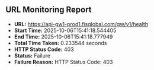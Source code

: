 ## URL Monitoring Report

- **URL:** https://api-gw1-prod1.fisglobal.com/gw/v1/health
- **Start Time:** 2025-10-06T15:41:18.544405
- **End Time:** 2025-10-06T15:41:18.777949
- **Total Time Taken:** 0.233544 seconds
- **HTTP Status Code:** 403
- **Status:** Failure
- **Failure Reason:** HTTP Status Code: 403
